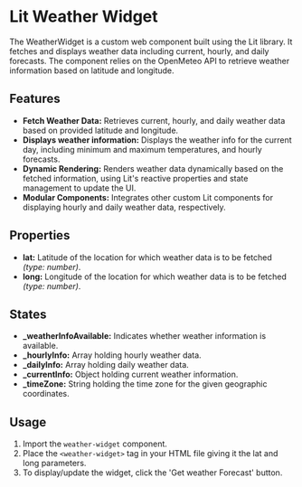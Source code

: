 # Lit Weather Widget

The WeatherWidget is a custom web component built using the Lit library. It fetches and displays weather data including current, hourly, and daily forecasts. The component relies on the OpenMeteo API to retrieve weather information based on latitude and longitude.

## Features

- **Fetch Weather Data:** Retrieves current, hourly, and daily weather data based on provided latitude and longitude.
- **Displays weather information:** Displays the weather info for the current day, including minimum and maximum temperatures, and hourly forecasts.
- **Dynamic Rendering:** Renders weather data dynamically based on the fetched information, using Lit's reactive properties and state management to update the UI.
- **Modular Components:** Integrates other custom Lit components for displaying hourly and daily weather data, respectively.

## Properties

- **lat:** Latitude of the location for which weather data is to be fetched *(type: number)*.
- **long:** Longitude of the location for which weather data is to be fetched *(type: number)*.

## States

- **_weatherInfoAvailable:** Indicates whether weather information is available.
- **_hourlyInfo:** Array holding hourly weather data.
- **_dailyInfo:** Array holding daily weather data.
- **_currentInfo:** Object holding current weather information.
- **_timeZone:** String holding the time zone for the given geographic coordinates.

## Usage

1. Import the `weather-widget` component.
2. Place the `<weather-widget>` tag in your HTML file giving it the lat and long parameters.
3. To display/update the widget, click the 'Get weather Forecast' button.

 
